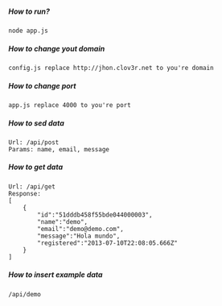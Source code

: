 ##### How to run?

    node app.js

##### How to change yout domain

    config.js replace http://jhon.clov3r.net to you're domain

##### How to change port
    app.js replace 4000 to you're port



##### How to sed data
    
    Url: /api/post
    Params: name, email, message

##### How to get data
    
    Url: /api/get
    Response:
    [
        {
            "id":"51dddb458f55bde044000003",
            "name":"demo",
            "email":"demo@demo.com",
            "message":"Hola mundo",
            "registered":"2013-07-10T22:08:05.666Z"
        }
    ]

##### How to insert example data

    /api/demo
